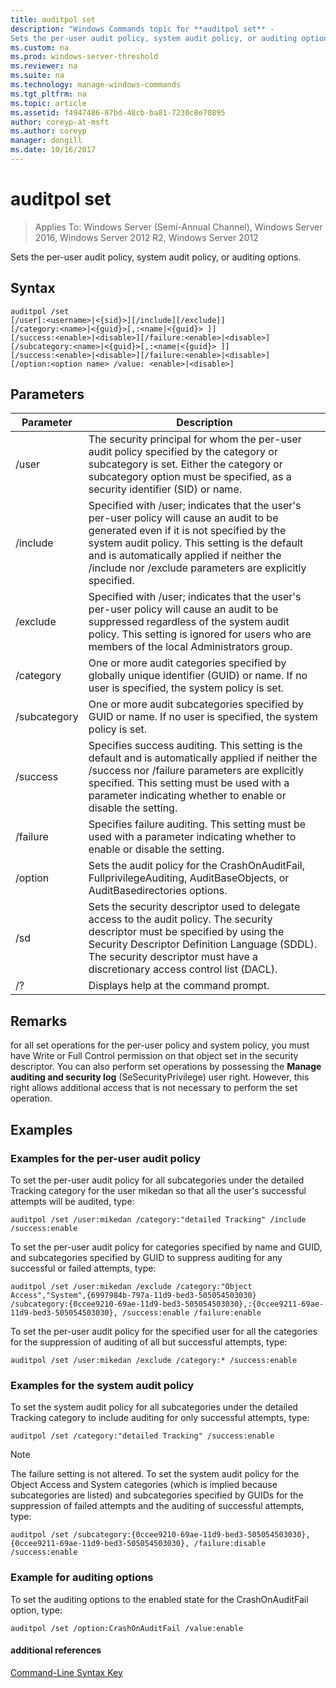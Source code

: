 ```yaml
---
title: auditpol set
description: "Windows Commands topic for **auditpol set** - 
Sets the per-user audit policy, system audit policy, or auditing options."
ms.custom: na
ms.prod: windows-server-threshold
ms.reviewer: na
ms.suite: na
ms.technology: manage-windows-commands
ms.tgt_pltfrm: na
ms.topic: article
ms.assetid: f4947486-87bd-48cb-ba81-7230c8e70895
author: coreyp-at-msft
ms.author: coreyp
manager: dongill
ms.date: 10/16/2017
---
```

# auditpol set

>Applies To: Windows Server (Semi-Annual Channel), Windows Server 2016, Windows Server 2012 R2, Windows Server 2012

Sets the per-user audit policy, system audit policy, or auditing options.

## Syntax
```
auditpol /set
[/user[:<username>|<{sid}>][/include][/exclude]]
[/category:<name>|<{guid}>[,:<name|<{guid}> ]]
[/success:<enable>|<disable>][/failure:<enable>|<disable>]
[/subcategory:<name>|<{guid}>[,:<name|<{guid}> ]]
[/success:<enable>|<disable>][/failure:<enable>|<disable>]
[/option:<option name> /value: <enable>|<disable>]
```
## Parameters

|  Parameter   |                                                                                                                                          Description                                                                                                                                           |
|--------------|------------------------------------------------------------------------------------------------------------------------------------------------------------------------------------------------------------------------------------------------------------------------------------------------|
|    /user     |                                        The security principal for whom the per-user audit policy specified by the category or subcategory is set. Either the category or subcategory option must be specified, as a security identifier (SID) or name.                                         |
|   /include   | Specified with /user; indicates that the user's per-user policy will cause an audit to be generated even if it is not specified by the system audit policy. This setting is the default and is automatically applied if neither the /include nor /exclude parameters are explicitly specified. |
|   /exclude   |                                Specified with /user; indicates that the user's per-user policy will cause an audit to be suppressed regardless of the system audit policy. This setting is ignored for users who are members of the local Administrators group.                                |
|  /category   |                                                                            One or more audit categories specified by globally unique identifier (GUID) or name. If no user is specified, the system policy is set.                                                                             |
| /subcategory |                                                                                         One or more audit subcategories specified by GUID or name. If no user is specified, the system policy is set.                                                                                          |
|   /success   |                 Specifies success auditing. This setting is the default and is automatically applied if neither the /success nor /failure parameters are explicitly specified. This setting must be used with a parameter indicating whether to enable or disable the setting.                 |
|   /failure   |                                                                                  Specifies failure auditing. This setting must be used with a parameter indicating whether to enable or disable the setting.                                                                                   |
|   /option    |                                                                                   Sets the audit policy for the CrashOnAuditFail, FullprivilegeAuditing, AuditBaseObjects, or AuditBasedirectories options.                                                                                    |
|     /sd      |                 Sets the security descriptor used to delegate access to the audit policy. The security descriptor must be specified by using the Security Descriptor Definition Language (SDDL). The security descriptor must have a discretionary access control list (DACL).                 |
|      /?      |                                                                                                                              Displays help at the command prompt.                                                                                                                              |

## Remarks
for all set operations for the per-user policy and system policy, you must have Write or Full Control permission on that object set in the security descriptor. You can also perform set operations by possessing the **Manage auditing and security log** (SeSecurityPrivilege) user right. However, this right allows additional access that is not necessary to perform the set operation.
## <a name="BKMK_examples"></a>Examples
### Examples for the per-user audit policy
To set the per-user audit policy for all subcategories under the detailed Tracking category for the user mikedan so that all the user's successful attempts will be audited, type:
```
auditpol /set /user:mikedan /category:"detailed Tracking" /include /success:enable
```
To set the per-user audit policy for categories specified by name and GUID, and subcategories specified by GUID to suppress auditing for any successful or failed attempts, type:
```
auditpol /set /user:mikedan /exclude /category:"Object Access","System",{6997984b-797a-11d9-bed3-505054503030} 
/subcategory:{0ccee9210-69ae-11d9-bed3-505054503030},:{0ccee9211-69ae-11d9-bed3-505054503030}, /success:enable /failure:enable
```
To set the per-user audit policy for the specified user for all the categories for the suppression of auditing of all but successful attempts, type:
```
auditpol /set /user:mikedan /exclude /category:* /success:enable
```
### Examples for the system audit policy
To set the system audit policy for all subcategories under the detailed Tracking category to include auditing for only successful attempts, type:
```
auditpol /set /category:"detailed Tracking" /success:enable
```
> [!NOTE]
> The failure setting is not altered.
> To set the system audit policy for the Object Access and System categories (which is implied because subcategories are listed) and subcategories specified by GUIDs for the suppression of failed attempts and the auditing of successful attempts, type:
> ```
> auditpol /set /subcategory:{0ccee9210-69ae-11d9-bed3-505054503030},{0ccee9211-69ae-11d9-bed3-505054503030}, /failure:disable /success:enable
> ```
> ### Example for auditing options
> To set the auditing options to the enabled state for the CrashOnAuditFail option, type:
> ```
> auditpol /set /option:CrashOnAuditFail /value:enable
> ```
> #### additional references
> [Command-Line Syntax Key](command-line-syntax-key.md)
